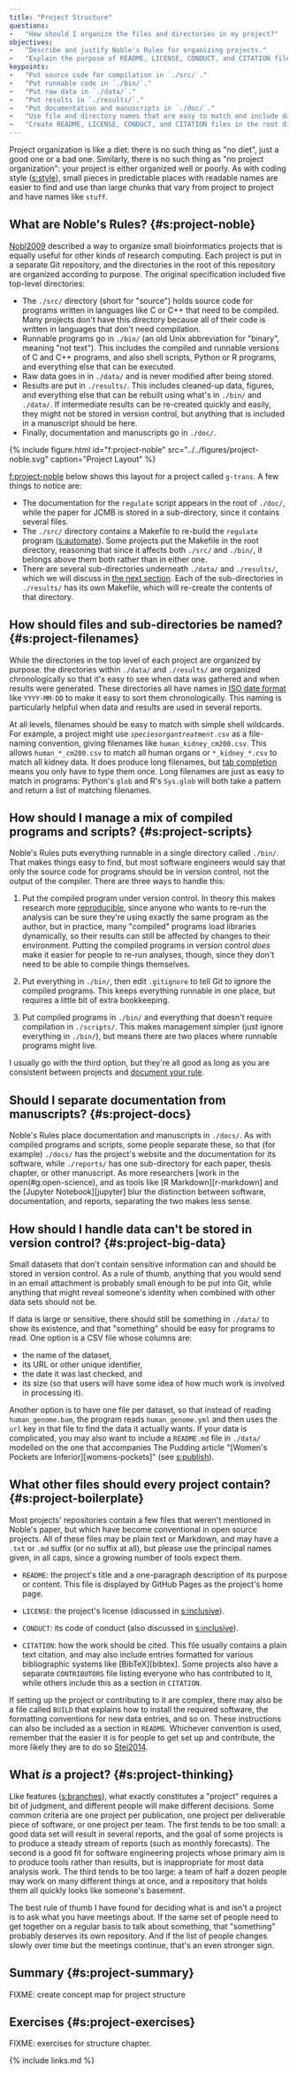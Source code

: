 ```yaml
---
title: "Project Structure"
questions:
-   "How should I organize the files and directories in my project?"
objectives:
-   "Describe and justify Noble's Rules for organizing projects."
-   "Explain the purpose of README, LICENSE, CONDUCT, and CITATION files."
keypoints:
-   "Put source code for compilation in `./src/`."
-   "Put runnable code in `./bin/`."
-   "Put raw data in `./data/`."
-   "Put results in `./results/`."
-   "Put documentation and manuscripts in `./doc/`."
-   "Use file and directory names that are easy to match and include dates for the level under `./data/` and `./results/`."
-   "Create README, LICENSE, CONDUCT, and CITATION files in the root directory of the project."
---
```


Project organization is like a diet:
there is no such thing as "no diet",
just a good one or a bad one.
Similarly, there is no such thing as "no project organization":
your project is either organized well or poorly.
As with coding style ([s:style](#REF)),
small pieces in predictable places with readable names are easier to find and use
than large chunks that vary from project to project
and have names like `stuff`.

## What are Noble's Rules? {#s:project-noble}

[Nobl2009](#BIB) described a way to organize small bioinformatics projects
that is equally useful for other kinds of research computing.
Each project is put in a separate Git repository,
and the directories in the root of this repository are organized according to purpose.
The original specification included five top-level directories:

-   The `./src/` directory (short for "source") holds source code
    for programs written in languages like C or C++ that need to be compiled.
    Many projects don't have this directory
    because all of their code is written in languages that don't need compilation.
-   Runnable programs go in `./bin/` (an old Unix abbreviation for "binary", meaning "not text").
    This includes the compiled and runnable versions of C and C++ programs,
    and also shell scripts,
    Python or R programs,
    and everything else that can be executed.
-   Raw data goes in in `./data/` and is never modified after being stored.
-   Results are put in `./results/`.
    This includes cleaned-up data,
    figures,
    and everything else that can be rebuilt using what's in `./bin/` and `./data/`.
    If intermediate results can be re-created quickly and easily,
    they might not be stored in version control,
    but anything that is included in a manuscript should be here.
-   Finally,
    documentation and manuscripts go in `./doc/`.

{% include figure.html id="f:project-noble" src="../../figures/project-noble.svg" caption="Project Layout" %}

[f:project-noble](#FIG) below shows this layout for a project called `g-trans`.
A few things to notice are:

-   The documentation for the `regulate` script appears in the root of `./doc/`,
    while the paper for JCMB is stored in a sub-directory,
    since it contains several files.
-   The `./src/` directory contains a Makefile to re-build the `regulate` program ([s:automate](#REF)).
    Some projects put the Makefile in the root directory,
    reasoning that since it affects both `./src/` and `./bin/`,
    it belongs above them both rather than in either one.
-   There are several sub-directories underneath `./data/` and `./results/`,
    which we will discuss in [the next section](#s:project-filenames).
    Each of the sub-directories in `./results/` has its own Makefile,
    which will re-create the contents of that directory.

## How should files and sub-directories be named? {#s:project-filenames}

While the directories in the top level of each project are organized by purpose.
the directories within `./data/` and `./results/` are organized chronologically
so that it's easy to see when data was gathered
and when results were generated.
These directories all have names in [ISO date format](#g:iso-date-format) like `YYYY-MM-DD`
to make it easy to sort them chronologically.
This naming is particularly helpful when data and results are used in several reports.

At all levels,
filenames should be easy to match with simple shell wildcards.
For example,
a project might use <code><em>species</em>_<em>organ</em>_<em>treatment</em>.csv</code>
as a file-naming convention,
giving filenames like `human_kidney_cm200.csv`.
This allows `human_*_cm200.csv` to match all human organs
or `*_kidney_*.csv` to match all kidney data.
It does produce long filenames,
but [tab completion](#g:tab-completion) means you only have to type them once.
Long filenames are just as easy to match in programs:
Python's `glob` and R's `Sys.glob` will both take a pattern and return a list of matching filenames.

## How should I manage a mix of compiled programs and scripts? {#s:project-scripts}

Noble's Rules puts everything runnable in a single directory called `./bin/`.
That makes things easy to find,
but most software engineers would say that only the source code for programs should be in version control,
not the output of the compiler.
There are three ways to handle this:

1.  Put the compiled program under version control.
    In theory this makes research more [reproducible](#g:reproducible-research),
    since anyone who wants to re-run the analysis can be sure they're using exactly the same program as the author,
    but in practice,
    many "compiled" programs load libraries dynamically,
    so their results can still be affected by changes to their environment.
    Putting the compiled programs in version control *does* make it easier for people to re-run analyses,
    though,
    since they don't need to be able to compile things themselves.

2.  Put everything in `./bin/`,
    then edit `.gitignore` to tell Git to ignore the compiled programs.
    This keeps everything runnable in one place,
    but requires a little bit of extra bookkeeping.

3.  Put compiled programs in `./bin/` and everything that doesn't require compilation in `./scripts/`.
    This makes management simpler (just ignore everything in `./bin/`),
    but means there are two places where runnable programs might live.

I usually go with the third option,
but they're all good as long as you are consistent between projects
and [document your rule](#s:project-boilerplate).

## Should I separate documentation from manuscripts? {#s:project-docs}

Noble's Rules place documentation and manuscripts in `./docs/`.
As with compiled programs and scripts,
some people separate these,
so that (for example) `./docs/` has the project's website and the documentation for its software,
while `./reports/` has one sub-directory for each paper, thesis chapter, or other manuscript.
As more researchers [work in the open(#g:open-science),
and as tools like [R Markdown][r-markdown] and the [Jupyter Notebook][jupyter]
blur the distinction between software, documentation, and reports,
separating the two makes less sense.

## How should I handle data can't be stored in version control? {#s:project-big-data}

Small datasets that don't contain sensitive information can and should be stored in version control.
As a rule of thumb,
anything that you would send in an email attachment is probably small enough to be put into Git,
while anything that might reveal someone's identity when combined with other data sets should not be.

If data is large or sensitive,
there should still be something in `./data/` to show its existence,
and that "something" should be easy for programs to read.
One option is a CSV file whose columns are:

-   the name of the dataset,
-   its URL or other unique identifier,
-   the date it was last checked, and
-   its size (so that users will have some idea of how much work is involved in processing it).

Another option is to have one file per dataset,
so that instead of reading `human_genome.bam`,
the program reads `human_genome.yml` and then uses the `url` key in that file to find the data it actually wants.
If your data is complicated,
you may also want to include a `README.md` file in `./data/` modelled on the one that accompanies
The Pudding article "[Women's Pockets are Inferior][womens-pockets]"
(see [s:publish](#REF)).

## What other files should every project contain? {#s:project-boilerplate}

Most projects' repositories contain a few files that weren't mentioned in Noble's paper,
but which have become conventional in open source projects.
All of these files may be plain text or Markdown,
and may have a `.txt` or `.md` suffix (or no suffix at all),
but please use the principal names given,
in all caps,
since a growing number of tools expect them.

-   `README`:
    the project's title and a one-paragraph description of its purpose or content.
    This file is displayed by GitHub Pages as the project's home page.

-   `LICENSE`:
    the project's license (discussed in [s:inclusive](#REF)).

-   `CONDUCT`:
    its code of conduct
    (also discussed in [s:inclusive](#REF)).

-   `CITATION`:
    how the work should be cited.
    This file usually contains a plain text citation,
    and may also include entries formatted for various bibliographic systems like [BibTeX][bibtex].
    Some projects also have a separate `CONTRIBUTORS` file listing everyone who has contributed to it,
    while others include this as a section in `CITATION`.

If setting up the project or contributing to it are complex,
there may also be a file called `BUILD` that explains how to install the required software,
the formatting conventions for new data entries,
and so on.
These instructions can also be included as a section in `README`.
Whichever convention is used,
remember that the easier it is for people to get set up and contribute,
the more likely they are to do so [Stei2014](#BIB).

## What *is* a project? {#s:project-thinking}

Like features ([s:branches](#REF)),
what exactly constitutes a "project" requires a bit of judgment,
and different people will make different decisions.
Some common criteria are one project per publication,
one project per deliverable piece of software,
or one project per team.
The first tends to be too small:
a good data set will result in several reports,
and the goal of some projects is to produce a steady stream of reports (such as monthly forecasts).
The second is a good fit for software engineering projects
whose primary aim is to produce tools rather than results,
but is inappropriate for most data analysis work.
The third tends to be too large:
a team of half a dozen people may work on many different things at once,
and a repository that holds them all quickly looks like someone's basement.

The best rule of thumb I have found for deciding what is and isn't a project
is to ask what you have meetings about.
If the same set of people need to get together on a regular basis to talk about something,
that "something" probably deserves its own repository.
And if the list of people changes slowly over time but the meetings continue,
that's an even stronger sign.

## Summary {#s:project-summary}

FIXME: create concept map for project structure

## Exercises {#s:project-exercises}

FIXME: exercises for structure chapter.

{% include links.md %}
